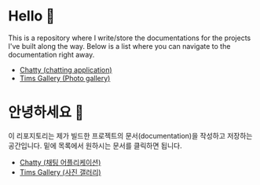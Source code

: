 # Hello 👋

This is a repository where I write/store the documentations for the projects I've built along the way. Below is a list where you can navigate to the documentation right away.

- [Chatty (chatting application)](https://github.com/hampak/project-documentation/blob/main/chatty/documentation-en.md)
- [Tims Gallery (Photo gallery)](https://github.com/hampak/project-documentation/blob/main/tims-gallery/documentation-en.md)


# 안녕하세요 👋

이 리포지토리는 제가 빌드한 프로젝트의 문서(documentation)을 작성하고 저장하는 공간입니다. 밑에 목록에서 원하시는 문서를 클릭하면 됩니다.

- [Chatty (채팅 어플리케이션)](https://github.com/hampak/project-documentation/blob/main/chatty/documentation.md)
- [Tims Gallery (사진 갤러리)]()
